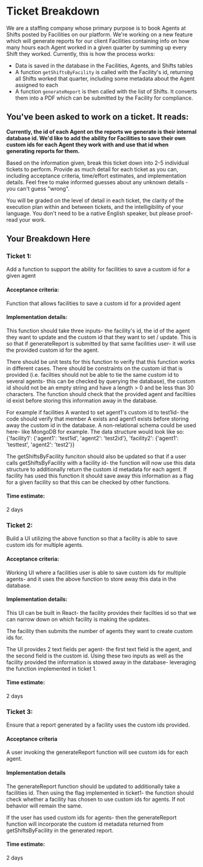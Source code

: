 # Ticket Breakdown
We are a staffing company whose primary purpose is to book Agents at Shifts posted by Facilities on our platform. We're working on a new feature which will generate reports for our client Facilities containing info on how many hours each Agent worked in a given quarter by summing up every Shift they worked. Currently, this is how the process works:

- Data is saved in the database in the Facilities, Agents, and Shifts tables
- A function `getShiftsByFacility` is called with the Facility's id, returning all Shifts worked that quarter, including some metadata about the Agent assigned to each
- A function `generateReport` is then called with the list of Shifts. It converts them into a PDF which can be submitted by the Facility for compliance.

## You've been asked to work on a ticket. It reads:

**Currently, the id of each Agent on the reports we generate is their internal database id. We'd like to add the ability for Facilities to save their own custom ids for each Agent they work with and use that id when generating reports for them.**


Based on the information given, break this ticket down into 2-5 individual tickets to perform. Provide as much detail for each ticket as you can, including acceptance criteria, time/effort estimates, and implementation details. Feel free to make informed guesses about any unknown details - you can't guess "wrong".


You will be graded on the level of detail in each ticket, the clarity of the execution plan within and between tickets, and the intelligibility of your language. You don't need to be a native English speaker, but please proof-read your work.

## Your Breakdown Here

### Ticket 1:
Add a function to support the ability for facilities to save a custom id for a given agent

#### Acceptance criteria:

Function that allows facilities to save a custom id for a provided agent

#### Implementation details:

This function should take three inputs- the facility's id, the id of the agent they want to update and the custom id that they want to set / update. This is so that if generateReport is submitted by that same facilities user- it will use the provided custom id for the agent.

There should be unit tests for this function to verify that this function works in different cases. There should be constraints on the custom id that is provided (i.e. facilties should not be able to tie the same custom id to several agents- this can be checked by querying the database), the custom id should not be an empty string and have a length > 0 and be less than 30 characters. The function should check that the provided agent and faciltiies id exist before storing this information away in the database.

For example if facilities A wanted to set agent1's custom id to test1id- the code should verify that member A exists and agent1 exists before storing away the custom id in the database. A non-relational schema could be used here- like MongoDB for example. The data structure would look like so: {'facility1': {'agent1': 'test1id', 'agent2': 'test2id'}, 'facility2': {'agent1': 'testtest', 'agent2': 'test2'}}

The getShiftsByFacility funciton should also be updated so that if a user calls getShiftsByFacility with a facility id- the function will now use this data structure to additionally return the custom id metadata for each agent. If facility has used this function it should save away this information as a flag for a given facility so that this can be checked by other functions.

#### Time estimate:

2 days

### Ticket 2:

Build a UI utilizing the above function so that a facility is able to save custom ids for multiple agents.

#### Acceptance criteria:

Working UI where a facilities user is able to save custom ids for multiple agents- and it uses the above function to store away this data in the database.

####  Implementation details:

This UI can be built in React- the facility provides their facilties id so that we can narrow down on which facility is making the updates.

The facility then submits the number of agents they want to create custom ids for. 

The UI provides 2 text fields per agent- the first text field is the agent, and the second field is the custom id. Using these two inputs as well as the facility provided the information is stowed away in the database- leveraging the function implemented in ticket 1.

#### Time estimate:

2 days

### Ticket 3:

Ensure that a report generated by a facility uses the custom ids provided.

#### Acceptance criteria
A user invoking the generateReport function will see custom ids for each agent.

#### Implementation details

The generateReport function should be updated to additionally take a facilities id. Then using the flag implemented in ticket1- the function should check whether a facility has chosen to use custom ids for agents. If not behavior will remain the same.

If the user has used custom ids for agents- then the generateReport function will incorporate the custom id metadata returned from getShiftsByFacility in the generated report.

#### Time estimate:

2 days